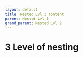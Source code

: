 ```yaml
---
layout: default
title: Nested Lvl 3 Content
parent: Nested Lvl 3
grand_parent: Nested Lvl 2
---
```


# 3 Level of nesting